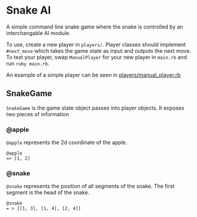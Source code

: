 # Snake AI

A simple command line snake game where the snake is controlled by an interchangable AI module.

To use, create a new player in `players/`. Player classes should implement `#next_move` which takes the game state as input and outputs the next move. To test your player, swap `ManualPlayer` for your new player in `main.rb` and run `ruby main.rb`.

An example of a simple player can be seen in [players/manual_player.rb](https://github.com/d12/SnakeAI/blob/master/players/manual_player.rb)

## SnakeGame 

`SnakeGame` is the game state object passes into player objects. It exposes two pieces of information

### @apple

`@apple` represents the 2d coordinate of the apple. 

```
@apple
=> [1, 2]
```

### @snake

`@snake` represents the position of all segments of the snake. The first segment is the head of the snake.

```
@snake
= > [[1, 3], [1, 4], [2, 4]]
```
